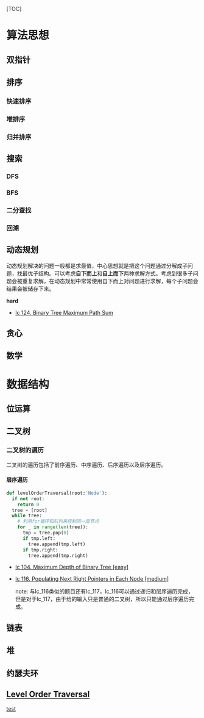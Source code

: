 [TOC]



# 算法思想

## 双指针

## 排序

### 快速排序

### 堆排序

### 归并排序

## 搜索

### DFS

### BFS

### 二分查找

### 回溯

## 动态规划

动态规划解决的问题一般都是求最值，中心思想就是把这个问题通过分解成子问题，找最优子结构。可以考虑**自下而上**和**自上而下**两种求解方式。考虑到很多子问题会被重复求解，在动态规划中常常使用自下而上对问题进行求解，每个子问题会结果会被储存下来。



**hard**

- [lc 124. Binary Tree Maximum Path Sum](./lc_124.md)

## 贪心

## 数学

# 数据结构

## 位运算

## 二叉树

### 二叉树的遍历

二叉树的遍历包括了前序遍历、中序遍历、后序遍历以及层序遍历。

#### 层序遍历

```python
def levelOrderTraversal(root:'Node'):
  if not root:
    return 0
  tree = [root]
  while tree:
    # 利用for循环和队列来控制同一层节点
    for _ in range(len(tree)):
      tmp = tree.pop(0)
      if tmp.left:
        tree.append(tmp.left)
      if tmp.right:
        tree.append(tmp.right)
```



- [lc 104. Maximum Depth of Binary Tree [easy]](./lc_104.md)

- [lc 116. Populating Next Right Pointers in Each Node [medium]](./lc_116.md)

  note: 与lc_116类似的题目还有lc_117，lc_116可以通过递归和层序遍历完成，但是对于lc_117，由于给的输入只是普通的二叉树，所以只能通过层序遍历完成。

## 链表

## 堆

## 约瑟夫环

## [Level Order Traversal](#leetcode-87-scramble-string)

[test](./lc_87.md)



